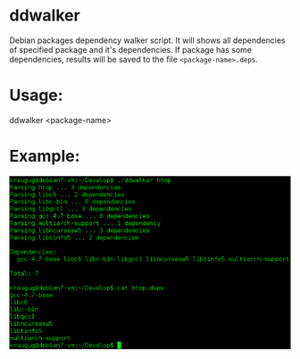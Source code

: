 # ddwalker
Debian packages dependency walker script. It will shows all dependencies of specified package and it's dependencies. If package has some dependencies, results will be saved to the file `<package-name>.deps`.

# Usage:
  ddwalker \<package-name\>

# Example:
![alt text](https://github.com/kraugug/ddwalker/blob/master/Example.png)
